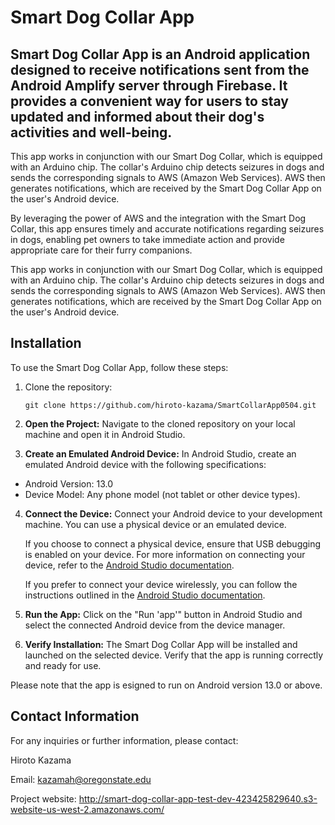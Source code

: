 # Smart Dog Collar App

## Smart Dog Collar App is an Android application designed to receive notifications sent from the Android Amplify server through Firebase. It provides a convenient way for users to stay updated and informed about their dog's activities and well-being.

This app works in conjunction with our Smart Dog Collar, which is equipped with an Arduino chip. The collar's Arduino chip detects seizures in dogs and sends the corresponding signals to AWS (Amazon Web Services). AWS then generates notifications, which are received by the Smart Dog Collar App on the user's Android device.

By leveraging the power of AWS and the integration with the Smart Dog Collar, this app ensures timely and accurate notifications regarding seizures in dogs, enabling pet owners to take immediate action and provide appropriate care for their furry companions.

This app works in conjunction with our Smart Dog Collar, which is equipped with an Arduino chip. The collar's Arduino chip detects seizures in dogs and sends the corresponding signals to AWS (Amazon Web Services). AWS then generates notifications, which are received by the Smart Dog Collar App on the user's Android device.

## Installation

To use the Smart Dog Collar App, follow these steps:

1. Clone the repository:

    `git clone https://github.com/hiroto-kazama/SmartCollarApp0504.git`
  
2. **Open the Project:** Navigate to the cloned repository on your local machine and open it in Android Studio.

3. **Create an Emulated Android Device:** In Android Studio, create an emulated Android device with the following specifications:
- Android Version: 13.0
- Device Model: Any phone model (not tablet or other device types).

4. **Connect the Device:** Connect your Android device to your development machine. You can use a physical device or an emulated device.

    If you choose to connect a physical device, ensure that USB debugging is enabled on your device. For more information on connecting your device, refer to the [Android Studio documentation](https://developer.android.com/studio/run/device).

    If you prefer to connect your device wirelessly, you can follow the instructions outlined in the [Android Studio documentation](https://developer.android.com/studio/run/device#wireless).

5. **Run the App:** Click on the "Run 'app'" button in Android Studio and select the connected Android device from the device manager.

6. **Verify Installation:** The Smart Dog Collar App will be installed and launched on the selected device. Verify that the app is running correctly and ready for use.

Please note that the app is esigned to run on Android version 13.0 or above.

## Contact Information

For any inquiries or further information, please contact:

Hiroto Kazama  

Email: kazamah@oregonstate.edu

Project website: http://smart-dog-collar-app-test-dev-423425829640.s3-website-us-west-2.amazonaws.com/
